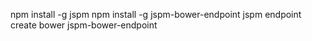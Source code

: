 
npm install -g jspm
npm install -g jspm-bower-endpoint
jspm endpoint create bower jspm-bower-endpoint
